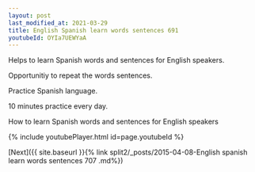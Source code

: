 ```yaml
---
layout: post
last_modified_at: 2021-03-29
title: English Spanish learn words sentences 691 
youtubeId: OYIa7UEWYaA
---
```

 
 
Helps to learn Spanish words and sentences for English speakers.

Opportunitiy to repeat the words sentences. 

Practice Spanish language. 
 
10 minutes practice every day. 
 
How to learn Spanish words and sentences for English speakers 
 
{% include youtubePlayer.html id=page.youtubeId %}
 
 
[Next]({{ site.baseurl }}{% link  split2/_posts/2015-04-08-English spanish learn words sentences 707 .md%})
 
